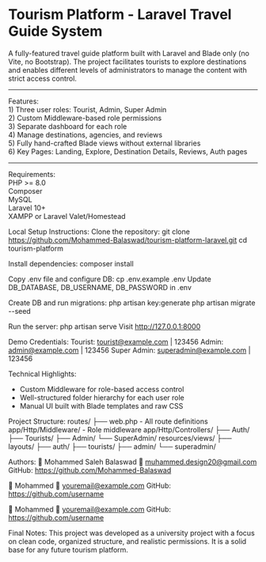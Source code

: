 <h1>Tourism Platform - Laravel Travel Guide System</h1>
A fully-featured travel guide platform built with Laravel and Blade only (no Vite, no Bootstrap).
The project facilitates tourists to explore destinations and enables different levels of administrators to manage the content with strict access control.
   <hr> 
Features: <br>
1) Three user roles: Tourist, Admin, Super Admin<br>
2) Custom Middleware-based role permissions<br>
3) Separate dashboard for each role<br>
4) Manage destinations, agencies, and reviews<br>
5) Fully hand-crafted Blade views without external libraries<br>
6) Key Pages: Landing, Explore, Destination Details, Reviews, Auth pages<br>
<hr>
Requirements:<br>
PHP >= 8.0<br>
Composer<br>
MySQL<br>
Laravel 10+<br>
XAMPP or Laravel Valet/Homestead<br>

Local Setup Instructions:
Clone the repository:
git clone https://github.com/Mohammed-Balaswad/tourism-platform-laravel.git
cd tourism-platform

Install dependencies:
composer install

Copy .env file and configure DB:
cp .env.example .env
Update DB_DATABASE, DB_USERNAME, DB_PASSWORD in .env

Create DB and run migrations:
php artisan key:generate
php artisan migrate --seed

Run the server:
php artisan serve
Visit http://127.0.0.1:8000

Demo Credentials:
Tourist: tourist@example.com | 123456
Admin: admin@example.com | 123456
Super Admin: superadmin@example.com | 123456

Technical Highlights:
- Custom Middleware for role-based access control
- Well-structured folder hierarchy for each user role
- Manual UI built with Blade templates and raw CSS
  
Project Structure:
routes/
├── web.php - All route definitions
app/Http/Middleware/ - Role middleware
app/Http/Controllers/
├── Auth/
├── Tourists/
├── Admin/
└── SuperAdmin/
resources/views/
├── layouts/
├── auth/
├── tourists/
├── admin/
└── superadmin/

Authors:
👤 Mohammed Saleh Balaswad
📧 muhammed.design20@gmail.com
GitHub: https://github.com/Mohammed-Balaswad

👤 Mohammed
📧 youremail@example.com
GitHub: https://github.com/username

👤 Mohammed
📧 youremail@example.com
GitHub: https://github.com/username

Final Notes:
This project was developed as a university project with a focus on clean code, organized structure, and realistic permissions. It is a solid base for any future tourism platform.

